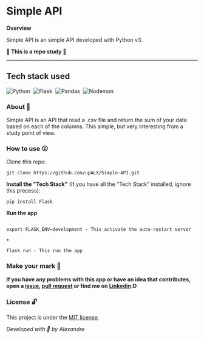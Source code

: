 # Simple API

**Overview**

Simple API is an simple API developed with Python v3.

**:brain: This is a repo study :brain:**

---

## Tech stack used
![Python](https://img.shields.io/badge/-Python-05122A?style=flat&logo=python)&nbsp;
![Flask](https://img.shields.io/badge/-Flask-05122A?style=flat&logo=flask)&nbsp;
![Pandas](https://img.shields.io/badge/-Pandas-05122A?style=flat&logo=pandas)&nbsp;
![Nodemon](https://img.shields.io/badge/-Nodemon-05122A?style=flat&logo=nodemon)&nbsp;


### About :book:
Simple API is an API that read a .csv file and return the sum of your data based on each of the columns. This simple, but very interesting from a study point of view. 


### How to use :open_mouth:
Clone this repo:

```
git clone https://github.com/upALX/Simple-API.git
```
**Install the "Tech Stack"** (If you have all the "Tech Stack" installed, ignore this precess):
```
pip install Flask
```
**Run the app**
```

export FLASK_ENV=development - This activate the auto-restart server
 
+

flask run - This run the app
```

### Make your mark :triangular_flag_on_post:


**If you have any problems with this app or have an idea that contributes, open a [issue](https://github.com/upALX/Pyguessing/issues), [pull request](https://github.com/upALX/Pyguessing/pulls) or find me on [Linkedin](https://www.linkedin.com/in/upalx/):D**


### License :unlock:
This project is under the [MIT license](https://github.com/upALX/Simple-API/blob/1bd0e539a673e684ebe9977cd72c709acbd65aa3/LICENSE).


*Developed with :purple_heart: by Alexandre*
